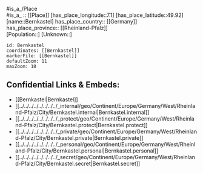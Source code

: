 ﻿---
location: [49.92,7.1] 
mapzoom: [7,12] 
mapmarker: city 
type: City
tags:
- geo/City


SpocWebEntityId: 29140
isDeleted: false
confidential: public

---
#is_a_/Place  
#is_a_ :: [[Place]] 
[has_place_longitude::7.1] 
[has_place_latitude::49.92] 
[name::Bernkastel] 
has_place_country:: [[Germany]]  
has_place_province:: [[Rheinland-Pfalz]]  
[Population::] 
[Unknown::] 


```leaflet
id: Bernkastel
coordinates: [[Bernkastel]] 
markerFile: [[Bernkastel]] 
defaultZoom: 11 
maxZoom: 18
```


## Confidential Links & Embeds: 
- [[Bernkastel|Bernkastel]]  
- [[../../../../../../../../_internal/geo/Continent/Europe/Germany/West/Rheinland-Pfalz/City/Bernkastel.internal|Bernkastel.internal]] 
- [[../../../../../../../../_protect/geo/Continent/Europe/Germany/West/Rheinland-Pfalz/City/Bernkastel.protect|Bernkastel.protect]] 
- [[../../../../../../../../_private/geo/Continent/Europe/Germany/West/Rheinland-Pfalz/City/Bernkastel.private|Bernkastel.private]] 
- [[../../../../../../../../_personal/geo/Continent/Europe/Germany/West/Rheinland-Pfalz/City/Bernkastel.personal|Bernkastel.personal]] 
- [[../../../../../../../../_secret/geo/Continent/Europe/Germany/West/Rheinland-Pfalz/City/Bernkastel.secret|Bernkastel.secret]] 
